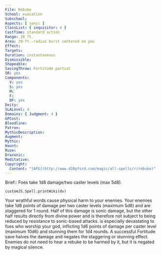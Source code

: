 ```yaml
---
File: Rebuke
School: evocation
Subschool: 
Aspects: [ sonic ]
ClassList: { inquisitor: 4 }
CastTime: standard action
Range: 20 ft.
Area: 20-ft.-radius burst centered on you
Effect: 
Targets: 
Duration: instantaneous
Dismissible: 
Shapeable: 
SavingThrow: Fortitude partial
SR: yes
Components:
  V: yes
  S: yes
  M: 
  F: 
  DF: yes
Deity: 
SLALevel: 4
Domains: { Judgment: 4 }
GPCost: 
Bloodline: 
Patron: 
MythicDescription: 
Augment: 
Mythic: 
Haunt: 
Ruse: 
Draconic: 
Meditative: 
Copyright:
  Content: "[APG](http://www.d20pfsrd.com/magic/all-spells/r/rebuke)"
---
```

Brief:: Foes take 1d8 damage/two caster levels (max 5d8).

```dataviewjs
customJS.Spell.printWiki(dv)
```

Your wrathful words cause physical harm to your enemies.  Your enemies take 1d8 points of damage per two caster levels (maximum 5d8) and are staggered for 1 round. Half of this damage is sonic damage, but the other half results directly from divine power and is therefore not subject to being reduced by resistance to sonic-based attacks. is especially devastating to foes who worship your god, inflicting 1d6 points of damage per caster level (maximum 10d6) and stunning them for 1d4 rounds. A successful Fortitude save halves the damage and negates the staggering or stunning effect.  Enemies do not need to hear a rebuke to be harmed by it, but it is negated by magical silence.
